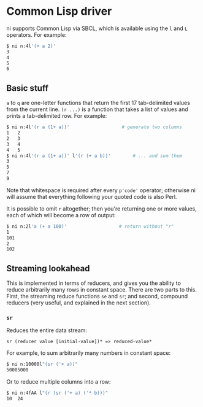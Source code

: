 # Common Lisp driver
ni supports Common Lisp via SBCL, which is available using the `l` and `L`
operators. For example:

```bash
$ ni n:4l'(+ a 2)'
3
4
5
6
```

## Basic stuff
`a` to `q` are one-letter functions that return the first 17 tab-delimited
values from the current line. `(r ...)` is a function that takes a list of
values and prints a tab-delimited row. For example:

```bash
$ ni n:4l'(r a (1+ a))'                   # generate two columns
1	2
2	3
3	4
4	5
$ ni n:4l'(r a (1+ a))' l'(r (+ a b))'        # ... and sum them
3
5
7
9
```

Note that whitespace is required after every `p'code'` operator; otherwise ni
will assume that everything following your quoted code is also Perl.

It is possible to omit `r` altogether; then you're returning one or more
values, each of which will become a row of output:

```bash
$ ni n:2l'a (+ a 100)'                   # return without "r"
1
101
2
102
```

## Streaming lookahead
This is implemented in terms of reducers, and gives you the ability to reduce
arbitrarily many rows in constant space. There are two parts to this. First,
the streaming reduce functions `se` and `sr`; and second, compound reducers
(very useful, and explained in the next section).

### `sr`
Reduces the entire data stream:

```
sr (reducer value [initial-value])* => reduced-value*
```

For example, to sum arbitrarily many numbers in constant space:

```bash
$ ni n:10000l"(sr ('+ a))"
50005000
```

Or to reduce multiple columns into a row:

```bash
$ ni n:4fAA l"(r (sr ('+ a) ('* b)))"
10	24
```
